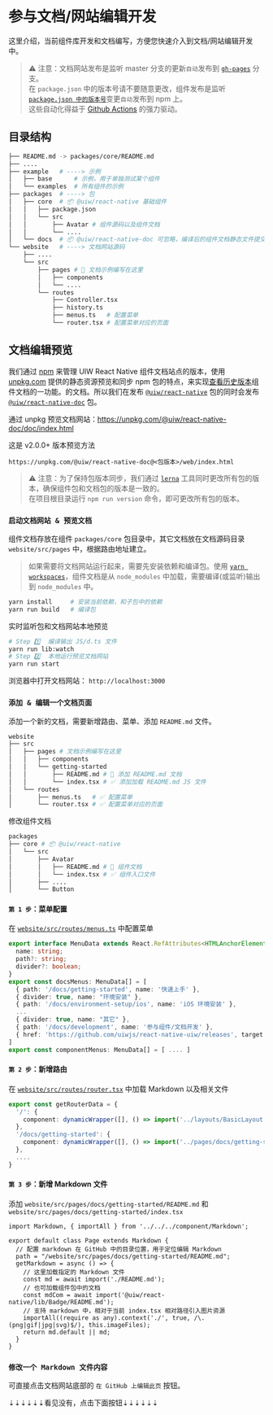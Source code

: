 参与文档/网站编辑开发
===

这里介绍，当前组件库开发和文档编写，方便您快速介入到文档/网站编辑开发中。

> ⚠️ 注意：文档网站发布是监听 master 分支的更新`自动`发布到 [`gh-pages`](https://github.com/uiwjs/react-native-uiw/tree/gh-pages) 分支。  
> 在 `package.json` 中的版本号请不要随意更改，组件发布是监听 [`package.json 中的版本号`](https://github.com/uiwjs/react-native-uiw/blob/4e4f55681a71b4813a5f5fe26f4b1a859bc85a7f/.github/workflows/ci.yml#L64-L66)变更`自动`发布到 npm 上。  
> 这些自动化得益于 [Github Actions](https://github.com/actions) 的强力驱动。
<!--rehype:style=border-left: 8px solid #ffe564;background-color: #ffe56440;padding: 12px 16px;-->

## 目录结构

```bash
├── README.md -> packages/core/README.md
├── ....
├── example   # ----> 示例
│   ├── base      # 示例，用于单独测试某个组件
│   └── examples  # 所有组件的示例
├── packages  # ----> 包
│   ├── core  # 📦 @uiw/react-native 基础组件
│   │   ├── package.json
│   │   └── src
│   │       ├── Avatar # 组件源码以及组件文档
│   │       └── ....
│   └── docs  # 📦 @uiw/react-native-doc 可忽略，编译后的组件文档静态文件提交到 npm 提供文档版本预览
└── website   # ----> 文档网站源码
    ├── ....
    └── src
        ├── pages # 📑 文档示例编写在这里
        │   ├── components
        │   └── ....
        └── routes
            ├── Controller.tsx
            ├── history.ts
            ├── menus.ts   # 配置菜单
            └── router.tsx # 配置菜单对应的页面
```

## 文档编辑预览

我们通过 [npm](https://www.npmjs.com/@uiw/react-native-doc) 来管理 UIW React Native 组件文档站点的版本，使用 [unpkg.com](https://unpkg.com/) 提供的静态资源预览和同步 npm 包的特点，来实现[查看历史版本](https://unpkg.com/browse/@uiw/react-native-doc/)组件文档的一功能。的文档。所以我们在发布 [`@uiw/react-native`](https://www.npmjs.com/package/@uiw/react-native) 包的同时会发布 [`@uiw/react-native-doc`](https://www.npmjs.com/package/@uiw/react-native-doc) 包。

通过 unpkg 预览文档网站：https://unpkg.com/@uiw/react-native-doc/doc/index.html

这是 v2.0.0+ 版本预览方法

```shell
https://unpkg.com/@uiw/react-native-doc@<包版本>/web/index.html
```

> ⚠️ 注意：为了保持包版本同步，我们通过 [`lerna`](http://npmjs.com/lerna)<!--rehype:target="__blank"--> 工具同时更改所有包的版本，确保组件包和文档包的版本是一致的。  
> 在项目根目录运行 `npm run version` 命令，即可更改所有包的版本。
<!--rehype:style=border-left: 8px solid #ffe564;background-color: #ffe56440;padding: 12px 16px;-->

### `启动文档网站 & 预览文档`<!--rehype:style=color: white; background: #1c7bd0;-->

组件文档存放在组件 `packages/core`<!--rehype:style=color: #039423; background: #e3efe7;--> 包目录中，其它文档放在文档源码目录 `website/src/pages`<!--rehype:style=color: #039423; background: #e3efe7;--> 中，根据路由地址建立。

> 如果需要将文档网站运行起来，需要先安装依赖和编译包。使用 [`yarn workspaces`](https://classic.yarnpkg.com/en/docs/workspaces)，组件文档是从 `node_modules` 中加载，需要编译(或监听)输出到 `node_modules` 中。
<!--rehype:style=border-left: 8px solid #ffe564;background-color: #ffe56440;padding: 12px 16px;-->

<!--rehype:-->
```bash
yarn install     # 安装当前依赖，和子包中的依赖
yarn run build   # 编译包
```

实时监听包和文档网站本地预览

```bash
# Step 1️⃣  编译输出 JS/d.ts 文件
yarn run lib:watch
# Step 2️⃣  本地运行预览文档网站
yarn run start
```

浏览器中打开文档网站： `http://localhost:3000`<!--rehype:style=color: #3d79a2; background: #e5ecf3;-->

### `添加 & 编辑一个文档页面`<!--rehype:style=color: white; background: #4a4a4a;-->

添加一个新的文档，需要新增路由、菜单、添加 `README.md` 文件。

```bash
website
├── src
│   ├── pages # 文档示例编写在这里
│   │   ├── components
│   │   └── getting-started
│   │       ├── README.md # 📑 添加 README.md 文档
│   │       └── index.tsx # ✅ 添加加载 README.md JS 文件
│   └── routes
│       ├── menus.ts   # ✅ 配置菜单
│       └── router.tsx # ✅ 配置菜单对应的页面
```

修改组件文档

```bash
packages
├── core # 📦 @uiw/react-native
│   └── src
│       ├── Avatar
│       │   ├── README.md # 📑 组件文档
│       │   └── index.tsx # ✅ 组件入口文件
│       ├── ....
│       └── Button
```

#### `第 1 步`<!--rehype:style=background: #a5d4ff;-->：菜单配置

在 [`website/src/routes/menus.ts`](https://github.com/uiwjs/react-native-uiw/blob/4e4f55681a71b4813a5f5fe26f4b1a859bc85a7f/website/src/routes/menus.ts#L44) 中配置菜单

```ts
export interface MenuData extends React.RefAttributes<HTMLAnchorElement>, React.AnchorHTMLAttributes<HTMLAnchorElement> {
  name: string;
  path?: string;
  divider?: boolean;
}
export const docsMenus: MenuData[] = [
  { path: '/docs/getting-started', name: '快速上手' },
  { divider: true, name: "环境安装" },
  { path: '/docs/environment-setup/ios', name: 'iOS 环境安装' },
  ...
  { divider: true, name: "其它" },
  { path: '/docs/development', name: '参与组件/文档开发' },
  { href: 'https://github.com/uiwjs/react-native-uiw/releases', target: '_blank', name: '更新日志' },
]
export const componentMenus: MenuData[] = [ .... ]
```

#### `第 2 步`<!--rehype:style=background: #a5d4ff;-->：新增路由

在 [`website/src/routes/router.tsx`](https://github.com/uiwjs/react-native-uiw/blob/4e4f55681a71b4813a5f5fe26f4b1a859bc85a7f/website/src/routes/router.tsx#L39-L41) 中加载 Markdown 以及相关文件

```ts
export const getRouterData = {
  '/': {
    component: dynamicWrapper([], () => import('../layouts/BasicLayout')),
  },
  '/docs/getting-started': {
    component: dynamicWrapper([], () => import('../pages/docs/getting-started')),
  },
  ....
}
```

#### `第 3 步`<!--rehype:style=background: #a5d4ff;-->：新增 Markdown 文件

添加 `website/src/pages/docs/getting-started/README.md` 和 `website/src/pages/docs/getting-started/index.tsx`

```tsx
import Markdown, { importAll } from '../../../component/Markdown';

export default class Page extends Markdown {
  // 配置 markdown 在 GitHub 中的目录位置，用于定位编辑 Markdown
  path = "/website/src/pages/docs/getting-started/README.md";
  getMarkdown = async () => {
    // 这里加载指定的 Markdown 文件
    const md = await import('./README.md');
    // 也可加载组件包中的文档
    const mdCom = await import('@uiw/react-native/lib/Badge/README.md');
    // 支持 markdown 中，相对于当前 index.tsx 相对路径引入图片资源
    importAll((require as any).context('./', true, /\.(png|gif|jpg|svg)$/), this.imageFiles);
    return md.default || md;
  }
}
```

### `修改一个 Markdown 文件内容`

可直接点击文档网站底部的 `在 GitHub 上编辑此页`<!--rehype:style=color: #1e1cf0; background: #e3e3ff;--> 按钮。

⇣⇣⇣⇣⇣⇣看见没有，点击下面按钮⇣⇣⇣⇣⇣⇣
<!--rehype:style=background-color: #a0ffb3; padding: 12px 16px; display: inline-block;-->
